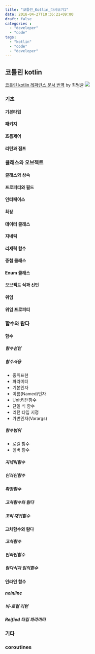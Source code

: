 ```yaml
---
title: "코틀린_Kotlin_다시보기1"
date: 2018-04-27T10:36:21+09:00
draft: false
categories :
  - "developer"
  - "code"
tags:
  - "kotlin"
  - "code"
  - "developer"
---
```


## 코틀린 kotlin
[코틀린 kotlin 레퍼런스 문서 번역](http://www.stechstar.com/user/zbxe/?module=file&act=procFileDownload&file_srl=38339&sid=f5b2400fd5ddf338fd210abcbb791882&module_srl=12136) by 최범균
![](http://www.stechstar.com/user/zbxe/files/attach/images/12136/337/038/697d7f4755080891e821d53fa7d15dc1.png)

### 기초
#### 기본타입
#### 패키지
#### 흐름제어
#### 리턴과 점프
### 클래스와 오브젝트
#### 클래스와 상속
#### 프로퍼티와 필드
#### 인터페이스
#### 확장
#### 데이터 클래스
#### 지네릭
#### 리제릭 함수
#### 중첩 클래스
#### Enum 클래스
#### 오브젝트 식과 선언
#### 위임
#### 위임 프로퍼티
### 함수와 람다
#### 함수
##### 함수선언
##### 함수사용
- 중위표현
- 파라미터
- 기본인자
- 이름(Named)인자
- Unit리턴함수
- 단일 식 함수
- 리턴 타입 지정
- 가변인자(Varargs)
##### 함수범위
- 로컬 함수
- 멤버 함수
##### 지네릭함수
##### 인라인함수
##### 확장함수
##### 고차함수와 람다
##### 꼬리 재귀함수
#### 고차함수와 람다
##### 고차함수
##### 인라인함수
##### 람다식과 임의함수
#### 인라인 함수
##### noinline
##### 비-로컬 리턴
##### Reified 타입 파라미터
### 기타
### coroutines
###